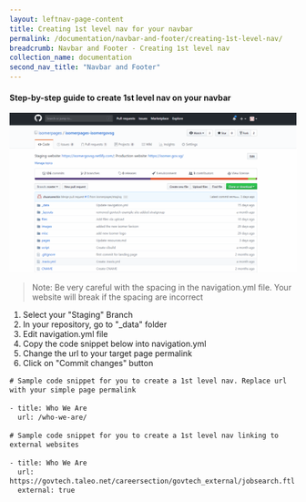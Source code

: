 ```yaml
---
layout: leftnav-page-content
title: Creating 1st level nav for your navbar
permalink: /documentation/navbar-and-footer/creating-1st-level-nav/
breadcrumb: Navbar and Footer - Creating 1st level nav
collection_name: documentation
second_nav_title: "Navbar and Footer"
---
```

#### **Step-by-step guide to create 1st level nav on your navbar**
![Adding first level nav](/images/resources/adding-first-level-item-to-your-navigation-bar.gif)
> Note: Be very careful with the spacing in the navigation.yml file. Your website will break if the spacing are incorrect

1. Select your "Staging" Branch
2. In your repository, go to "_data" folder
3. Edit navigation.yml file
4. Copy the code snippet below into navigation.yml
5. Change the url to your target page permalink
6. Click on "Commit changes" button

```
# Sample code snippet for you to create a 1st level nav. Replace url with your simple page permalink

- title: Who We Are
  url: /who-we-are/
  
# Sample code snippet for you to create a 1st level nav linking to external websites

- title: Who We Are
  url: https://govtech.taleo.net/careersection/govtech_external/jobsearch.ftl
  external: true
```
